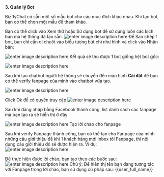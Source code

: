 

**3. Quản lý Bot**

BizflyChat có sẵn một số mẫu bot cho các mục đích khác nhau. Khi tạo bot, bạn có thể chọn một mẫu để tham khảo.

Bạn có thể click vào Xem thử hoặc Sử dụng bot để sử dụng luôn các kịch bản mà hệ thống đã tạo sẵn.
![enter image description here](https://static8.muarecdn.com/original/muare/images/2019/11/19/5383511_5.png)
Để Sao chép 1 bot, bạn chỉ cần di chuột vào biểu tượng bút chì như hình và click vào Nhân bản:

![enter image description here](https://static8.muarecdn.com/original/muare/images/2019/11/19/5383512_6.png)
Kết quả sẽ thu được 1 bot giống hệt bot gốc:

![enter image description here](https://static8.muarecdn.com/original/muare/images/2019/11/19/5383513_7.png)

Sau khi tạo chatbot người hệ thống sẽ chuyển đến màn hình **Cài đặt** để bạn có thể verify fanpage của mình vào chatbot vừa tạo.

![enter image description here](https://static8.muarecdn.com/original/muare/images/2019/11/19/5383514_8.png)

Click Ok để có quyền truy cập
![enter image description here](https://static8.muarecdn.com/original/muare/images/2019/11/19/5383535_9.png)

Sau khi đăng nhập bằng Facebook thành công, list danh sách các fanpage mà bạn tạo ra sẽ hiển thị ở đây

![enter image description here](https://static8.muarecdn.com/original/muare/images/2019/11/19/5383536_10.png)
Tạo lời chào cho fanpage

Sau khi verify Fanpage thành công, bạn có thể tạo cho Fanpage của mình những câu giới thiệu để khi 1 khách hàng mới inbox tới Fanpage, thì nội dung câu giới thiệu đó sẽ được hiện ra. Ví dụ:\
![enter image description here](https://static8.muarecdn.com/original/muare/images/2019/11/19/5383539_11.png)

Để thực hiện được lời chào, bạn tạo theo các bước sau:
![enter image description here](https://static8.muarecdn.com/original/muare/images/2019/11/19/5383540_12.png)
Chú ý: Để hiển thị tên bạn đang tương tác với Fanpage trong lời chào, bạn sử dụng cú pháp sau: {{user_full_name}}